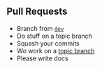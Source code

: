 ## Pull Requests

* Branch from [`dev`](https://github.com/marionettejs/backbone.marionette/tree/dev)
* Do stuff on a topic branch
* Squash your commits
* Wo work on a [topic branch](http://git-scm.com/book/en/Git-Branching-Branching-Workflows#Topic-Branches)
* Please write docs
